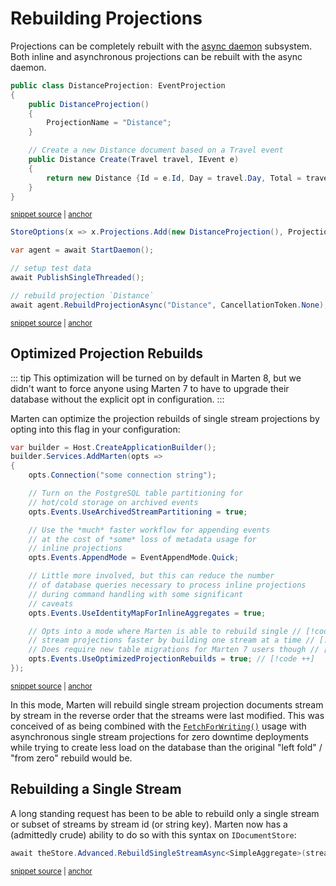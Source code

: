 # Rebuilding Projections

Projections can be completely rebuilt with the [async daemon](/events/projections/async-daemon) subsystem. Both inline
and asynchronous projections can be rebuilt with the async daemon.

<!-- snippet: sample_using_create_in_event_projection -->
<a id='snippet-sample_using_create_in_event_projection'></a>
```cs
public class DistanceProjection: EventProjection
{
    public DistanceProjection()
    {
        ProjectionName = "Distance";
    }

    // Create a new Distance document based on a Travel event
    public Distance Create(Travel travel, IEvent e)
    {
        return new Distance {Id = e.Id, Day = travel.Day, Total = travel.TotalDistance()};
    }
}
```
<sup><a href='https://github.com/JasperFx/marten/blob/master/src/DaemonTests/event_projections_end_to_end.cs#L161-L177' title='Snippet source file'>snippet source</a> | <a href='#snippet-sample_using_create_in_event_projection' title='Start of snippet'>anchor</a></sup>
<!-- endSnippet -->

<!-- snippet: sample_rebuild-single-projection -->
<a id='snippet-sample_rebuild-single-projection'></a>
```cs
StoreOptions(x => x.Projections.Add(new DistanceProjection(), ProjectionLifecycle.Async));

var agent = await StartDaemon();

// setup test data
await PublishSingleThreaded();

// rebuild projection `Distance`
await agent.RebuildProjectionAsync("Distance", CancellationToken.None);
```
<sup><a href='https://github.com/JasperFx/marten/blob/master/src/DaemonTests/event_projections_end_to_end.cs#L92-L102' title='Snippet source file'>snippet source</a> | <a href='#snippet-sample_rebuild-single-projection' title='Start of snippet'>anchor</a></sup>
<!-- endSnippet -->

## Optimized Projection Rebuilds <Badge type="tip" text="7.30" />

::: tip
This optimization will be turned on by default in Marten 8, but we didn't want to force anyone using Marten 7 to have
to upgrade their database without the explicit opt in configuration.
:::

Marten can optimize the projection rebuilds of single stream projections by opting into this flag in your configuration:

<!-- snippet: sample_turn_on_optimizations_for_event_sourcing -->
<a id='snippet-sample_turn_on_optimizations_for_event_sourcing'></a>
```cs
var builder = Host.CreateApplicationBuilder();
builder.Services.AddMarten(opts =>
{
    opts.Connection("some connection string");

    // Turn on the PostgreSQL table partitioning for
    // hot/cold storage on archived events
    opts.Events.UseArchivedStreamPartitioning = true;

    // Use the *much* faster workflow for appending events
    // at the cost of *some* loss of metadata usage for
    // inline projections
    opts.Events.AppendMode = EventAppendMode.Quick;

    // Little more involved, but this can reduce the number
    // of database queries necessary to process inline projections
    // during command handling with some significant
    // caveats
    opts.Events.UseIdentityMapForInlineAggregates = true;

    // Opts into a mode where Marten is able to rebuild single // [!code ++]
    // stream projections faster by building one stream at a time // [!code ++]
    // Does require new table migrations for Marten 7 users though // [!code ++]
    opts.Events.UseOptimizedProjectionRebuilds = true; // [!code ++]
});
```
<sup><a href='https://github.com/JasperFx/marten/blob/master/src/EventSourcingTests/Examples/Optimizations.cs#L31-L60' title='Snippet source file'>snippet source</a> | <a href='#snippet-sample_turn_on_optimizations_for_event_sourcing' title='Start of snippet'>anchor</a></sup>
<!-- endSnippet -->

In this mode, Marten will rebuild single stream projection documents stream by stream in the reverse order that the 
streams were last modified. This was conceived of as being combined with the [`FetchForWriting()`](/scenarios/command_handler_workflow.html#fetchforwriting) usage with asynchronous
single stream projections for zero downtime deployments while trying to create less load on the database than the original
"left fold" / "from zero" rebuild would be. 

## Rebuilding a Single Stream <Badge type="tip" text="7.28" />

A long standing request has been to be able to rebuild only a single stream or subset of streams
by stream id (or string key). Marten now has a (admittedly crude) ability to do so with this syntax
on `IDocumentStore`:

<!-- snippet: sample_rebuild_single_stream -->
<a id='snippet-sample_rebuild_single_stream'></a>
```cs
await theStore.Advanced.RebuildSingleStreamAsync<SimpleAggregate>(streamId);
```
<sup><a href='https://github.com/JasperFx/marten/blob/master/src/EventSourcingTests/Aggregation/rebuilding_a_single_stream_projection.cs#L29-L33' title='Snippet source file'>snippet source</a> | <a href='#snippet-sample_rebuild_single_stream' title='Start of snippet'>anchor</a></sup>
<!-- endSnippet -->
